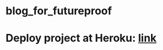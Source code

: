 # blog_for_futureproof

# Deploy project at Heroku: [link](https://blog-for-futureproof.herokuapp.com/)
